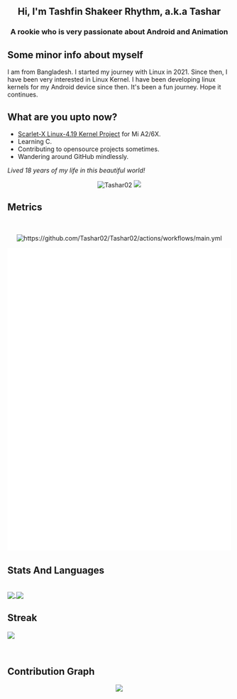 <p align="center">
<h2 align="center">Hi, I'm Tashfin Shakeer Rhythm, a.k.a Tashar</h2>
<h3 align="center">A rookie who is very passionate about Android and Animation</h3>
</p>

## Some minor info about myself
I am from Bangladesh. I started my journey with Linux in 2021. Since then, I have been very interested in Linux Kernel. I have been developing linux kernels for my Android device since then. It's been a fun journey. Hope it continues.

## What are you upto now?
- [Scarlet-X Linux-4.19 Kernel Project](https://github.com/Atom-X-Devs/android_kernel_xiaomi_scarlet) for Mi A2/6X.
- Learning C.
- Contributing to opensource projects sometimes.
- Wandering around GitHub mindlessly.

<p>
  <em>
    Lived 18 years of my life in this beautiful world!
  </em>
</p>

<p align="center">
  <img src="https://komarev.com/ghpvc/?username=Tashar02&style=flat-square" alt="Tashar02">
  <img src="https://badges.pufler.dev/commits/monthly/Tashar02">
</p>

## Metrics
<br>
<p align="center">
  <img src="https://github.com/Tashar02/Tashar02/actions/workflows/main.yml/badge.svg" alt="https://github.com/Tashar02/Tashar02/actions/workflows/main.yml">
</p>

<p align="center">
  <img src="https://github.com/Tashar02/Tashar02/blob/main/github-metrics.svg" alt="Tashar02">
</p>

## Stats And Languages
<br>
<a href="https://github.com/anuraghazra/github-readme-stats">
  <img align="center" src="https://github-readme-stats.vercel.app/api?username=Tashar02&show_icons=true&theme=tokyonight&line_height=27&hide_rank=false&border_radius=10&line_height=28&hide_border=true&count_private=true&text_color=a3a3a3">
</a>

<a href="https://github.com/anuraghazra/github-readme-stats">
  <img align="center" src="https://github-readme-stats.vercel.app/api/top-langs/?username=Tashar02&theme=tokyonight&hide_rank=false&border_radius=10&line_height=28&hide_border=true&text_color=a3a3a3">
</a>

## Streak
<p href="https://github.com/anuraghazra/github-readme-stats">
  <img align="center" src="https://github-readme-streak-stats.herokuapp.com/?user=Tashar02&theme=tokyonight&hide_rank=false&border_radius=10&line_height=28&hide_border=true&text_color=a3a3a3">
</p>
</br>

## Contribution Graph
<p align="center">
 <img src="https://activity-graph.herokuapp.com/graph?username=Tashar02&text_color=a3a3a3&border_radius=10&line_height=28&hide_border=true&text_color=a3a3a3&theme=redical&area=true&area_color=a3a3a3">
</p>
